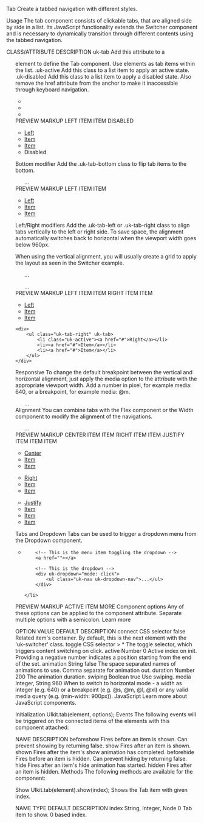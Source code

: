 
Tab
Create a tabbed navigation with different styles.

Usage
The tab component consists of clickable tabs, that are aligned side by side in a list. Its JavaScript functionality extends the Switcher component and is necessary to dynamically transition through different contents using the tabbed navigation.

CLASS/ATTRIBUTE	DESCRIPTION
uk-tab	Add this attribute to a <ul> element to define the Tab component. Use <a> elements as tab items within the list.
.uk-active	Add this class to a list item to apply an active state.
.uk-disabled	Add this class to a list item to apply a disabled state. Also remove the href attribute from the anchor to make it inaccessible through keyboard navigation.
<ul uk-tab>
    <li class="uk-active"><a href=""></a></li>
    <li><a href=""></a></li>
    <li class="uk-disabled"><a></a></li>
</ul>
PREVIEW
MARKUP
LEFT
ITEM
ITEM
DISABLED


<ul uk-tab>
    <li class="uk-active"><a href="#">Left</a></li>
    <li><a href="#">Item</a></li>
    <li><a href="#">Item</a></li>
    <li class="uk-disabled"><a>Disabled</a></li>
</ul>



Bottom modifier
Add the .uk-tab-bottom class to flip tab items to the bottom.

<ul class="uk-tab-bottom" uk-tab>...</ul>
PREVIEW
MARKUP
LEFT
ITEM
ITEM


<ul class="uk-tab-bottom" uk-tab>
    <li class="uk-active"><a href="#">Left</a></li>
    <li><a href="#">Item</a></li>
    <li><a href="#">Item</a></li>
</ul>


Left/Right modifiers
Add the .uk-tab-left or .uk-tab-right class to align tabs vertically to the left or right side. To save space, the alignment automatically switches back to horizontal when the viewport width goes below 960px.

When using the vertical alignment, you will usually create a grid to apply the layout as seen in the Switcher example.

<ul class="uk-tab-left" uk-tab>...</ul>

<ul class="uk-tab-right" uk-tab>...</ul>
PREVIEW
MARKUP
LEFT
ITEM
ITEM
RIGHT
ITEM
ITEM

<div class="uk-child-width-1-2@s" uk-grid>
    <div>
        <ul class="uk-tab-left" uk-tab>
            <li class="uk-active"><a href="#">Left</a></li>
            <li><a href="#">Item</a></li>
            <li><a href="#">Item</a></li>
        </ul>
    </div>

    <div>
        <ul class="uk-tab-right" uk-tab>
            <li class="uk-active"><a href="#">Right</a></li>
            <li><a href="#">Item</a></li>
            <li><a href="#">Item</a></li>
        </ul>
    </div>
</div>



Responsive
To change the default breakpoint between the vertical and horizontal alignment, just apply the media option to the attribute with the appropriate viewport width. Add a number in pixel, for example media: 640, or a breakpoint, for example media: @m.

<ul class="uk-tab-left" uk-tab="media: @s">...</ul>
Alignment
You can combine tabs with the Flex component or the Width component to modify the alignment of the navigations.

<ul class="uk-flex-right" uk-tab>...</ul>
PREVIEW
MARKUP
CENTER
ITEM
ITEM
RIGHT
ITEM
ITEM
JUSTIFY
ITEM
ITEM
ITEM


<div class="uk-margin-medium-top">
    <ul class="uk-flex-center" uk-tab>
        <li class="uk-active"><a href="#">Center</a></li>
        <li><a href="#">Item</a></li>
        <li><a href="#">Item</a></li>
    </ul>
</div>

<div>
    <ul class="uk-flex-right" uk-tab>
        <li class="uk-active"><a href="#">Right</a></li>
        <li><a href="#">Item</a></li>
        <li><a href="#">Item</a></li>
    </ul>
</div>

<div>
    <ul class="uk-child-width-expand" uk-tab>
        <li class="uk-active"><a href="#">Justify</a></li>
        <li><a href="#">Item</a></li>
        <li><a href="#">Item</a></li>
        <li><a href="#">Item</a></li>
    </ul>
</div>



Tabs and Dropdown
Tabs can be used to trigger a dropdown menu from the Dropdown component.

<ul uk-tab>
    <li>

        <!-- This is the menu item toggling the dropdown -->
        <a href=""></a>

        <!-- This is the dropdown -->
        <div uk-dropdown="mode: click">
            <ul class="uk-nav uk-dropdown-nav">...</ul>
        </div>

    </li>
</ul>
PREVIEW
MARKUP
ACTIVE
ITEM
MORE 
Component options
Any of these options can be applied to the component attribute. Separate multiple options with a semicolon. Learn more

OPTION	VALUE	DEFAULT	DESCRIPTION
connect	CSS selector	false	Related item's container. By default, this is the next element with the 'uk-switcher' class.
toggle	CSS selector	> *	The toggle selector, which triggers content switching on click.
active	Number	0	Active index on init. Providing a negative number indicates a position starting from the end of the set.
animation	String	false	The space separated names of animations to use. Comma separate for animation out.
duration	Number	200	The animation duration.
swiping	Boolean	true	Use swiping.
media	Integer, String	960	When to switch to horizontal mode - a width as integer (e.g. 640) or a breakpoint (e.g. @s, @m, @l, @xl) or any valid media query (e.g. (min-width: 900px)).
JavaScript
Learn more about JavaScript components.

Initialization
UIkit.tab(element, options);
Events
The following events will be triggered on the connected items of the elements with this component attached:

NAME	DESCRIPTION
beforeshow	Fires before an item is shown. Can prevent showing by returning false.
show	Fires after an item is shown.
shown	Fires after the item's show animation has completed.
beforehide	Fires before an item is hidden. Can prevent hiding by returning false.
hide	Fires after an item's hide animation has started.
hidden	Fires after an item is hidden.
Methods
The following methods are available for the component:

Show
UIkit.tab(element).show(index);
Shows the Tab item with given index.

NAME	TYPE	DEFAULT	DESCRIPTION
index	String, Integer, Node	0	Tab item to show. 0 based index.
